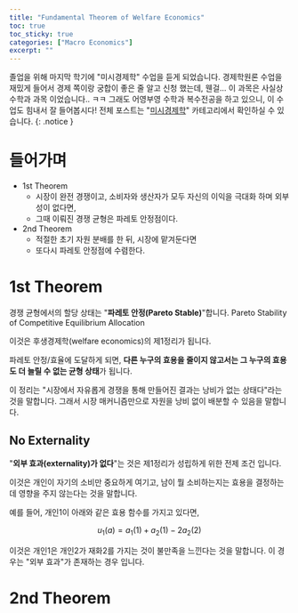 ```yaml
---
title: "Fundamental Theorem of Welfare Economics"
toc: true
toc_sticky: true
categories: ["Macro Economics"]
excerpt: ""
---
```


졸업을 위해 마지막 학기에 "미시경제학" 수업을 듣게 되었습니다.
경제학원론 수업을 재밌게 들어서 경제 쪽이랑 궁합이 좋은 줄 알고 신청 했는데, 웬걸... 이 과목은 사실상 수학과 과목 이었습니다.. ㅋㅋ
그래도 어영부영 수학과 복수전공을 하고 있으니, 이 수업도 힘내서 잘 들어봅시다!
전체 포스트는 "[미시경제학](/categories/micro-economics)" 카테고리에서 확인하실 수 있습니다.
{: .notice }

# 들어가며

- 1st Theorem
  - 시장이 완전 경쟁이고, 소비자와 생산자가 모두 자신의 이익을 극대화 하며 외부성이 없다면,
  - 그때 이뤄진 경쟁 균형은 파레토 안정점이다.
- 2nd Theorem
  - 적절한 초기 자원 분배를 한 뒤, 시장에 맡겨둔다면
  - 또다시 파레토 안정점에 수렴한다.

# 1st Theorem

<div class="definition" markdown="1">

경쟁 균형에서의 할당 상태는 "**파레토 안정(Pareto Stable)**"합니다.
Pareto Stability of Competitive Equilibrium Allocation

</div>

이것은 후생경제학(welfare economics)의 제1정리가 됩니다.

파레토 안정/효율에 도달하게 되면, **다른 누구의 효용을 줄이지 않고서는 그 누구의 효용도 더 늘릴 수 없는 균형 상태**가 됩니다.

이 정리는 "시장에서 자유롭게 경쟁을 통해 만들어진 결과는 낭비가 없는 상태다"라는 것을 말합니다. 그래서 시장 매커니즘만으로 자원을 낭비 없이 배분할 수 있음을 말합니다.

## No Externality

"**외부 효과(externality)가 없다**"는 것은 제1정리가 성립하게 위한 전제 조건 입니다.

이것은 개인이 자기의 소비만 중요하게 여기고, 남이 뭘 소비하는지는 효용을 결정하는데 영향을 주지 않는다는 것을 말합니다.

예를 들어, 개인1이 아래와 같은 효용 함수를 가지고 있다면,

$$
u_1(a) = a_1(1) + a_2(1) - 2 a_2(2)
$$

이것은 개인1은 개인2가 재화2를 가지는 것이 불만족을 느낀다는 것을 말합니다. 이 경우는 "외부 효과"가 존재하는 경우 입니다.

# 2nd Theorem

